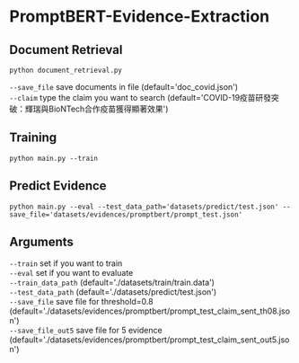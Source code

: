 # PromptBERT-Evidence-Extraction
## Document Retrieval
    python document_retrieval.py    
`--save_file` save documents in file (default='doc_covid.json')  
`--claim` type the claim you want to search (default='COVID-19疫苗研發突破：輝瑞與BioNTech合作疫苗獲得顯著效果')  
## Training
    python main.py --train
## Predict Evidence 
    python main.py --eval --test_data_path='datasets/predict/test.json' --save_file='datasets/evidences/promptbert/prompt_test.json'
## Arguments 
`--train` set if you want to train  
`--eval` set if you want to evaluate   
`--train_data_path` (default='./datasets/train/train.data')  
`--test_data_path` (default='./datasets/predict/test.json')    
`--save_file` save file for threshold=0.8 (default='./datasets/evidences/promptbert/prompt_test_claim_sent_th08.json')    
`--save_file_out5` save file for 5 evidence (default='./datasets/evidences/promptbert/prompt_test_claim_sent_out5.json')
